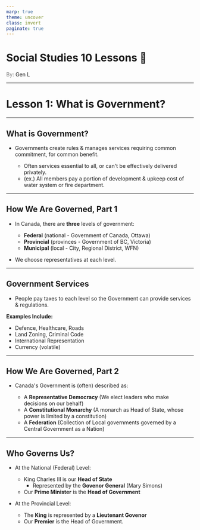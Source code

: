 ```yaml
---
marp: true
theme: uncover
class: invert
paginate: true
---
```


# <!--fit-->Social Studies 10 Lessons :book:

<span style="color:grey">By:</span> Gen L

<!--_footer: In partnership with Hyperion University, 2023-->

---

# Lesson 1: What is Government?

---

## What is Government?

* Governments create rules & manages services requiring common commitment, for common benefit.

  * Often services essential to all, or can't be effectively delivered privately.
  * (ex.) All members pay a portion of development & upkeep cost of water system or fire department.

---

## How We Are Governed, Part 1

* In Canada, there are **three** levels of government:
    
    * **Federal** (national - Government of Canada, Ottawa)
    * **Provincial** (provinces  - Government of BC, Victoria)
    * **Municipal** (local - City, Regional District, WFN)

* We choose representatives at each level.

---

## Government Services

* People pay taxes to each level so the Government can provide services & regulations.

**Examples Include:**
    
* Defence, Healthcare, Roads
* Land Zoning, Criminal Code
* International Representation
* Currency (volatile)

---

## How We Are Governed, Part 2

* Canada's Government is (often) described as:

    * A **Representative Democracy** (We elect leaders who make decisions on our behalf)
    * A **Constitutional Monarchy** (A monarch as Head of State, whose power is limited by a constitution)
    * A **Federation** (Collection of Local governments governed by a Central Government as a Nation)

---

## Who Governs Us?

* At the National (Federal) Level:
    * King Charles III is our **Head of State**
        * Represented by the **Govenor General** (Mary Simons)
    * Our **Prime Minister** is the **Head of Government**

* At the Provincial Level:
    * The **King** is represented by a **Lieutenant Govenor**
    * Our **Premier** is the Head of Government.
 